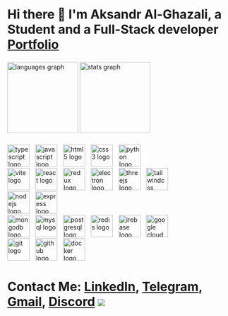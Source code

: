 # Hi there 👋 I'm Aksandr Al-Ghazali, a Student and a Full-Stack developer<br>[Portfolio](https://aksandr-al-ghazali.vercel.app/)

###

<div align="left">
 <img src="https://github-readme-stats-2zhi-g4b44rrd6-dragoduis-projects.vercel.app/api/top-langs/?username=dragodui&hide=rich+text+format,html,css&exclude_repo=history-site-2022,github-readme-stats&layout=compact&langs_count=4&theme=transparent&hide_border=false" height="160" alt="languages graph"/>
  <img src="https://github-readme-stats.vercel.app/api?username=Dragodui&hide_title=false&hide_rank=false&show_icons=true&include_all_commits=true&count_private=true&disable_animations=false&theme=transparent&locale=en&hide_border=false" height="160" alt="stats graph"/>
</div>

###

<section>
<div>
  <img src="https://skillicons.dev/icons?i=ts" height="50" alt="typescript logo"  />
  <img width="5" />
  <img src="https://skillicons.dev/icons?i=js" height="50" alt="javascript logo"  />
  <img width="5" />
  <img src="https://skillicons.dev/icons?i=html" height="50" alt="html5 logo"  />
  <img width="5" />
  <img src="https://skillicons.dev/icons?i=css" height="50" alt="css3 logo"  />
    <img width="5" />
  <img src="https://skillicons.dev/icons?i=python&theme=dark&perline=15" height="50" alt="python logo"  />
</div>


<div align="left">
  <img src="https://skillicons.dev/icons?i=vite&theme=dark&perline=15" height="50" alt="vite logo"  />  <img width="5" />
  <img src="https://skillicons.dev/icons?i=react" height="50" alt="react logo"  />
  <img width="5" />
  <img src="https://skillicons.dev/icons?i=redux" height="50" alt="redux logo"  />
    <img width="5" />
   <img src="https://skillicons.dev/icons?i=electron" height="50" alt="electron logo"  />
  <img width="5" />
  <img src="https://skillicons.dev/icons?i=threejs" height="50" alt="threejs logo"  />
  <img width="5" />
  <img src="https://skillicons.dev/icons?i=tailwind" height="50" alt="tailwindcss logo"  />
</div>




<div align="left">
  <img src="https://skillicons.dev/icons?i=nodejs" height="50" alt="nodejs logo"  />
  <img width="5" />
  <img src="https://skillicons.dev/icons?i=express" height="50" alt="express logo"  />
</div>



<div align="left">
  <img src="https://skillicons.dev/icons?i=mongodb" height="50" alt="mongodb logo"  />
  <img width="5" />
  <img src="https://skillicons.dev/icons?i=mysql" height="50" alt="mysql logo"  />
  <img width="5" />
  <img src="https://skillicons.dev/icons?i=postgres" height="50" alt="postgresql logo"  />
  <img width="5" />
  <img src="https://skillicons.dev/icons?i=redis&theme=dark&perline=15" height="50" alt="redis logo"  />
  <img width="5" />
  <img src="https://skillicons.dev/icons?i=firebase" height="50" alt="irebase logo"  />
 <img width="5" />
  <img src="https://skillicons.dev/icons?i=gcp" height="50" alt="google cloud logo"  />
</div>


<div align="left">
    <img src="https://skillicons.dev/icons?i=git" height="50" alt="git logo" />
    <img width="5" />
    <img src="https://skillicons.dev/icons?i=github" height="50" alt="github logo" />
    <img width="5" />
    <img src="https://skillicons.dev/icons?i=docker" height="50" alt="docker logo" />
</div>


</section>

###



# Contact Me: [LinkedIn](https://www.linkedin.com/in/aksandr-al-ghazali/), [Telegram](http://t.me/dragodui), [Gmail](mailto:alghazaliaks123@gmail.com), [Discord](https://discordapp.com/users/397769034483105793)  <img src="https://github.com/user-attachments/assets/aac7d4e4-9839-44f3-88ee-6c970288f26f"/>
